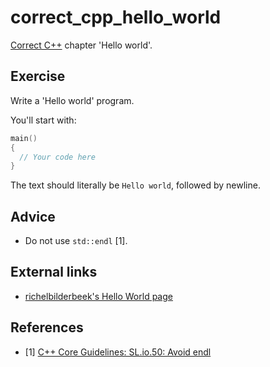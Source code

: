 # correct_cpp_hello_world

[Correct C++](https://github.com/richelbilderbeek/correct_cpp) chapter 'Hello world'.

## Exercise

Write a 'Hello world' program. 

You'll start with:

```c++
main()
{
  // Your code here
}
```

The text should literally be `Hello world`, followed by newline. 

## Advice

 * Do not use `std::endl` [1].

## External links

 * [richelbilderbeek's Hello World page](https://github.com/richelbilderbeek/cpp/blob/master/content/CppHelloWorld.md)

## References

 * [1] [C++ Core Guidelines: SL.io.50: Avoid endl](https://github.com/isocpp/CppCoreGuidelines/blob/master/CppCoreGuidelines.md#Rio-endl)
